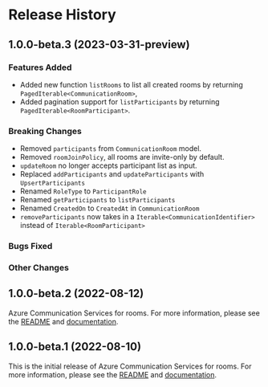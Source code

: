 # Release History

## 1.0.0-beta.3 (2023-03-31-preview)

### Features Added

- Added new function `listRooms` to list all created rooms by returning `PagedIterable<CommunicationRoom>`,
- Added pagination support for `listParticipants` by returning `PagedIterable<RoomParticipant>`.

### Breaking Changes

- Removed `participants` from `CommunicationRoom` model.
- Removed `roomJoinPolicy`, all rooms are invite-only by default.
- `updateRoom` no longer accepts participant list as input.
- Replaced `addParticipants` and `updateParticipants` with `UpsertParticipants`
- Renamed `RoleType` to `ParticipantRole`
- Renamed `getParticipants` to `listParticipants`
- Renamed `CreatedOn` to `CreatedAt` in `CommunicationRoom`
- `removeParticipants` now takes in a `Iterable<CommunicationIdentifier>` instead of `Iterable<RoomParticipant>`

### Bugs Fixed

### Other Changes

## 1.0.0-beta.2 (2022-08-12)
Azure Communication Services for rooms. For more information, please see the [README](https://github.com/Azure/azure-sdk-for-java/blob/main/sdk/communication/azure-communication-rooms/README.md) and [documentation](https://docs.microsoft.com/azure/communication-services/concepts/rooms/room-concept).


## 1.0.0-beta.1 (2022-08-10)
This is the initial release of Azure Communication Services for rooms. For more information, please see the [README](https://github.com/Azure/azure-sdk-for-java/blob/main/sdk/communication/azure-communication-rooms/README.md) and [documentation](https://docs.microsoft.com/azure/communication-services/concepts/rooms/room-concept).
